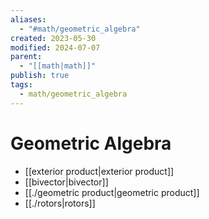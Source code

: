 ```yaml
---
aliases:
  - "#math/geometric_algebra"
created: 2023-05-30
modified: 2024-07-07
parent:
  - "[[math|math]]"
publish: true
tags:
  - math/geometric_algebra
---
```


# Geometric Algebra
- [[exterior product|exterior product]]
- [[bivector|bivector]]
- [[./geometric product|geometric product]]
- [[./rotors|rotors]]